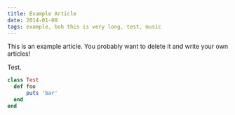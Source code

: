 ```yaml
---
title: Example Article
date: 2014-01-08
tags: example, boh this is very long, test, music
---
```


This is an example article. You probably want to delete it and write your own articles!

Test.

```ruby
class Test
  def foo
      puts 'bar'
  end
end
```
